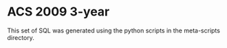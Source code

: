 ACS 2009 3-year
===============

This set of SQL was generated using the python scripts in the meta-scripts
directory.

